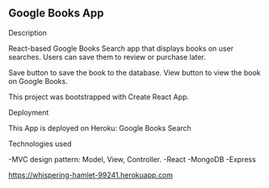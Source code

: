 ## Google Books App

Description

React-based Google Books Search app that displays books on user searches. Users can save them to review or purchase later.

Save button to save the book to the database.
View button to view the book on Google Books.

This project was bootstrapped with Create React App.

Deployment

This App is deployed on Heroku: Google Books Search

Technologies used

-MVC design pattern: Model, View, Controller.
-React
-MongoDB
-Express

https://whispering-hamlet-99241.herokuapp.com
